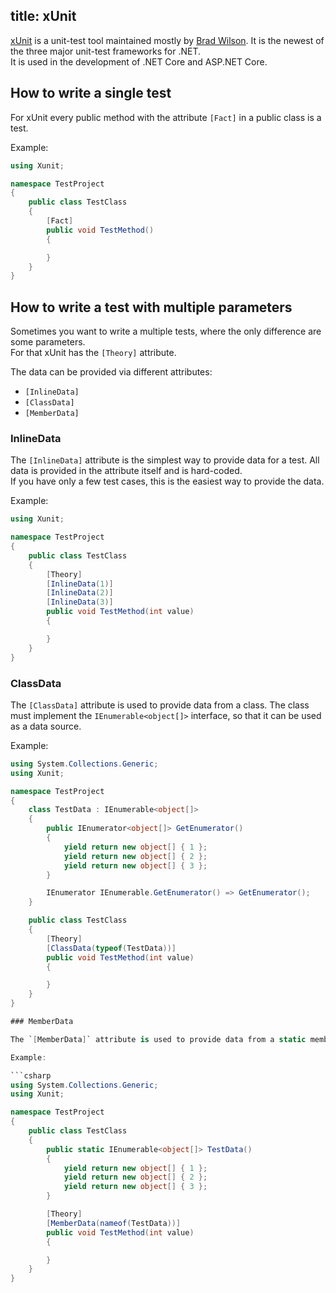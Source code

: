 title: xUnit
---

[xUnit](https://xunit.net) is a unit-test tool maintained mostly by [Brad Wilson](https://bradwilson.io/). It is the newest of the three major unit-test frameworks for .NET.  
It is used in the development of .NET Core and ASP.NET Core.

## How to write a single test

For xUnit every public method with the attribute `[Fact]` in a public class is a test.

Example:

```csharp
using Xunit;

namespace TestProject
{
    public class TestClass
    {
        [Fact]
        public void TestMethod()
        {

        }
    }
}

```

## How to write a test with multiple parameters

Sometimes you want to write a multiple tests, where the only difference are some parameters.  
For that xUnit has the `[Theory]` attribute.

The data can be provided via different attributes:

- `[InlineData]`
- `[ClassData]`
- `[MemberData]`

### InlineData

The `[InlineData]` attribute is the simplest way to provide data for a test. All data is provided in the attribute itself and is hard-coded.  
If you have only a few test cases, this is the easiest way to provide the data.

Example:

```csharp
using Xunit;

namespace TestProject
{
    public class TestClass
    {
        [Theory]
        [InlineData(1)]
        [InlineData(2)]
        [InlineData(3)]
        public void TestMethod(int value)
        {

        }
    }
}

```

### ClassData

The `[ClassData]` attribute is used to provide data from a class. The class must implement the `IEnumerable<object[]>` interface, so that it can be used as a data source.

Example:

```csharp
using System.Collections.Generic;
using Xunit;

namespace TestProject
{
    class TestData : IEnumerable<object[]>
    {
        public IEnumerator<object[]> GetEnumerator()
        {
            yield return new object[] { 1 };
            yield return new object[] { 2 };
            yield return new object[] { 3 };
        }

        IEnumerator IEnumerable.GetEnumerator() => GetEnumerator();
    }

    public class TestClass
    {
        [Theory]
        [ClassData(typeof(TestData))]
        public void TestMethod(int value)
        {

        }
    }
}

### MemberData

The `[MemberData]` attribute is used to provide data from a static member of a class. The member must be public and static and return an `IEnumerable<object[]>`.

Example:

```csharp
using System.Collections.Generic;
using Xunit;

namespace TestProject
{
    public class TestClass
    {
        public static IEnumerable<object[]> TestData()
        {
            yield return new object[] { 1 };
            yield return new object[] { 2 };
            yield return new object[] { 3 };
        }

        [Theory]
        [MemberData(nameof(TestData))]
        public void TestMethod(int value)
        {

        }
    }
}

```
